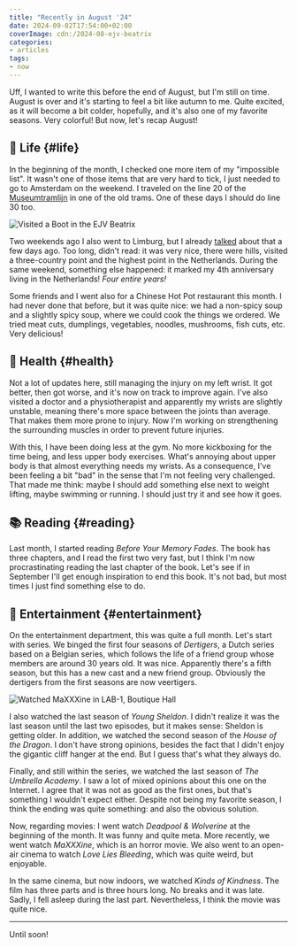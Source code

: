 ```yaml
---
title: "Recently in August '24"
date: 2024-09-02T17:54:00+02:00
coverImage: cdn:/2024-08-ejv-beatrix
categories:
- articles
tags:
- now
---
```


Uff, I wanted to write this before the end of August, but I'm still on time. August is over and it's starting to feel a bit like autumn to me. Quite excited, as it will become a bit colder, hopefully, and it's also one of my favorite seasons. Very colorful! But now, let's recap August!

<!--more-->

## 🍄 Life {#life}

In the beginning of the month, I checked one more item of my "impossible list". It wasn't one of those items that are very hard to tick, I just needed to go to Amsterdam on the weekend. I traveled on the line 20 of the [Museumtramlijn](https://www.museumtramlijn.org/dienstregeling/lijn20) in one of the old trams. One of these days I should do line 30 too.

![Visited a Boot in the EJV Beatrix](cdn:/2024-08-ejv-beatrix?class=fw)

Two weekends ago I also went to Limburg, but I already [talked](/2024/08/30/three-country-point/) about that a few days ago. Too long, didn't read: it was very nice, there were hills, visited a three-country point and the highest point in the Netherlands. During the same weekend, something else happened: it marked my 4th anniversary living in the Netherlands! *Four entire years!*

Some friends and I went also for a Chinese Hot Pot restaurant this month. I had never done that before, but it was quite nice: we had a non-spicy soup and a slightly spicy soup, where we could cook the things we ordered. We tried meat cuts, dumplings, vegetables, noodles, mushrooms, fish cuts, etc. Very delicious!

## 💪 Health {#health}

Not a lot of updates here, still managing the injury on my left wrist. It got better, then got worse, and it's now on track to improve again. I've also visited a doctor and a physiotherapist and apparently my wrists are slightly unstable, meaning there's more space between the joints than average. That makes them more prone to injury. Now I'm working on strengthening the surrounding muscles in order to prevent future injuries.

With this, I have been doing less at the gym. No more kickboxing for the time being, and less upper body exercises. What's annoying about upper body is that almost everything needs my wrists. As a consequence, I've been feeling a bit "bad" in the sense that I'm not feeling very challenged. That made me think: maybe I should add something else next to weight lifting, maybe swimming or running. I should just try it and see how it goes.

## 📚 Reading {#reading}

Last month, I started reading *Before Your Memory Fades*. The book has three chapters, and I read the first two very fast, but I think I'm now procrastinating reading the last chapter of the book. Let's see if in September I'll get enough inspiration to end this book. It's not bad, but most times I just find something else to do.

## 🍿 Entertainment {#entertainment}

On the entertainment department, this was quite a full month. Let's start with series. We binged the first four seasons of *Dertigers*, a Dutch series based on a Belgian series, which follows the life of a friend group whose members are around 30 years old. It was nice. Apparently there's a fifth season, but this has a new cast and a new friend group. Obviously the dertigers from the first seasons are now veertigers.

![Watched MaXXXine in [LAB-1](https://www.lab-1.nl/), Boutique Hall](cdn:/2024-08-lab-1?class=right)

I also watched the last season of *Young Sheldon*. I didn't realize it was the last season until the last two episodes, but it makes sense: Sheldon is getting older. In addition, we watched the second season of the *House of the Dragon*. I don't have strong opinions, besides the fact that I didn't enjoy the gigantic cliff hanger at the end. But I guess that's what they always do.

Finally, and still within the series, we watched the last season of *The Umbrella Academy*. I saw a lot of mixed opinions about this one on the Internet. I agree that it was not as good as the first ones, but that's something I wouldn't expect either. Despite not being my favorite season, I think the ending was quite something: and also the obvious solution.

Now, regarding movies: I went watch *Deadpool & Wolverine* at the beginning of the month. It was funny and quite meta. More recently, we went watch *MaXXXine*, which is an horror movie. We also went to an open-air cinema to watch *Love Lies Bleeding*, which was quite weird, but enjoyable.

In the same cinema, but now indoors, we watched *Kinds of Kindness*. The film has three parts and is three hours long. No breaks and it was late. Sadly, I fell asleep during the last part. Nevertheless, I think the movie was quite nice.

<hr>

Until soon!

